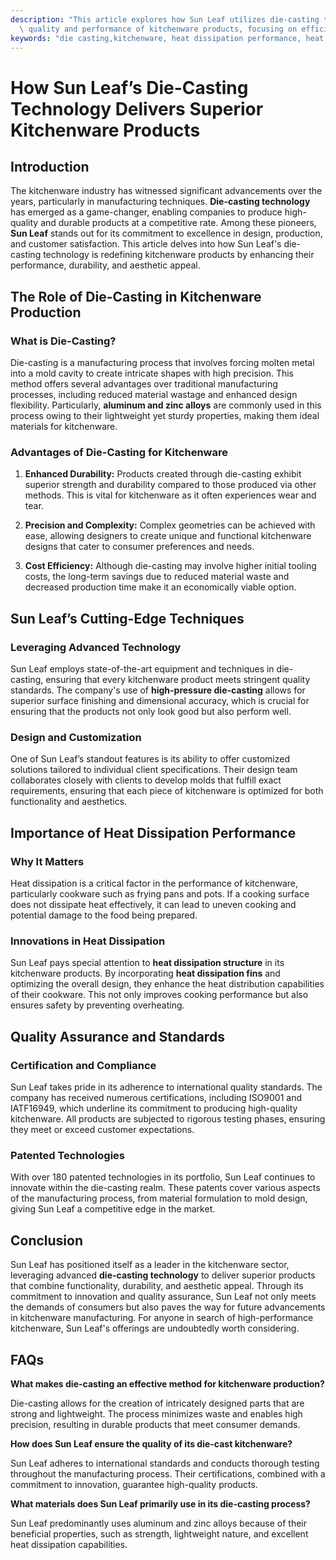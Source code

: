 ```yaml
---
description: "This article explores how Sun Leaf utilizes die-casting technology to enhance the\
  \ quality and performance of kitchenware products, focusing on efficiency and design."
keywords: "die casting,kitchenware, heat dissipation performance, heat dissipation fins"
---
```

# How Sun Leaf’s Die-Casting Technology Delivers Superior Kitchenware Products

## Introduction

The kitchenware industry has witnessed significant advancements over the years, particularly in manufacturing techniques. **Die-casting technology** has emerged as a game-changer, enabling companies to produce high-quality and durable products at a competitive rate. Among these pioneers, **Sun Leaf** stands out for its commitment to excellence in design, production, and customer satisfaction. This article delves into how Sun Leaf's die-casting technology is redefining kitchenware products by enhancing their performance, durability, and aesthetic appeal.

## The Role of Die-Casting in Kitchenware Production

### What is Die-Casting?

Die-casting is a manufacturing process that involves forcing molten metal into a mold cavity to create intricate shapes with high precision. This method offers several advantages over traditional manufacturing processes, including reduced material wastage and enhanced design flexibility. Particularly, **aluminum and zinc alloys** are commonly used in this process owing to their lightweight yet sturdy properties, making them ideal materials for kitchenware.

### Advantages of Die-Casting for Kitchenware

1. **Enhanced Durability:** Products created through die-casting exhibit superior strength and durability compared to those produced via other methods. This is vital for kitchenware as it often experiences wear and tear.

2. **Precision and Complexity:** Complex geometries can be achieved with ease, allowing designers to create unique and functional kitchenware designs that cater to consumer preferences and needs.

3. **Cost Efficiency:** Although die-casting may involve higher initial tooling costs, the long-term savings due to reduced material waste and decreased production time make it an economically viable option.

## Sun Leaf’s Cutting-Edge Techniques

### Leveraging Advanced Technology

Sun Leaf employs state-of-the-art equipment and techniques in die-casting, ensuring that every kitchenware product meets stringent quality standards. The company's use of **high-pressure die-casting** allows for superior surface finishing and dimensional accuracy, which is crucial for ensuring that the products not only look good but also perform well.

### Design and Customization

One of Sun Leaf’s standout features is its ability to offer customized solutions tailored to individual client specifications. Their design team collaborates closely with clients to develop molds that fulfill exact requirements, ensuring that each piece of kitchenware is optimized for both functionality and aesthetics.

## Importance of Heat Dissipation Performance

### Why It Matters

Heat dissipation is a critical factor in the performance of kitchenware, particularly cookware such as frying pans and pots. If a cooking surface does not dissipate heat effectively, it can lead to uneven cooking and potential damage to the food being prepared.

### Innovations in Heat Dissipation

Sun Leaf pays special attention to **heat dissipation structure** in its kitchenware products. By incorporating **heat dissipation fins** and optimizing the overall design, they enhance the heat distribution capabilities of their cookware. This not only improves cooking performance but also ensures safety by preventing overheating.

## Quality Assurance and Standards

### Certification and Compliance

Sun Leaf takes pride in its adherence to international quality standards. The company has received numerous certifications, including ISO9001 and IATF16949, which underline its commitment to producing high-quality kitchenware. All products are subjected to rigorous testing phases, ensuring they meet or exceed customer expectations.

### Patented Technologies

With over 180 patented technologies in its portfolio, Sun Leaf continues to innovate within the die-casting realm. These patents cover various aspects of the manufacturing process, from material formulation to mold design, giving Sun Leaf a competitive edge in the market.

## Conclusion

Sun Leaf has positioned itself as a leader in the kitchenware sector, leveraging advanced **die-casting technology** to deliver superior products that combine functionality, durability, and aesthetic appeal. Through its commitment to innovation and quality assurance, Sun Leaf not only meets the demands of consumers but also paves the way for future advancements in kitchenware manufacturing. For anyone in search of high-performance kitchenware, Sun Leaf's offerings are undoubtedly worth considering. 

## FAQs

**What makes die-casting an effective method for kitchenware production?**

Die-casting allows for the creation of intricately designed parts that are strong and lightweight. The process minimizes waste and enables high precision, resulting in durable products that meet consumer demands.

**How does Sun Leaf ensure the quality of its die-cast kitchenware?**

Sun Leaf adheres to international standards and conducts thorough testing throughout the manufacturing process. Their certifications, combined with a commitment to innovation, guarantee high-quality products.

**What materials does Sun Leaf primarily use in its die-casting process?**

Sun Leaf predominantly uses aluminum and zinc alloys because of their beneficial properties, such as strength, lightweight nature, and excellent heat dissipation capabilities.
